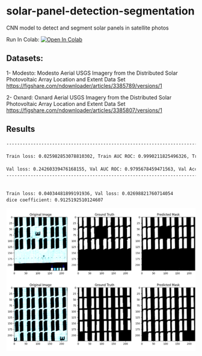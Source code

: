 # solar-panel-detection-segmentation
CNN model to detect and segment solar panels in satellite photos


Run In Colab:
[![Open In Colab](https://colab.research.google.com/assets/colab-badge.svg)](https://colab.research.google.com/github/i1idan/solar-panel-detection-segmentation/blob/main/Solar_Panel_Recog.ipynb)


## Datasets:
1- Modesto: Modesto Aerial USGS Imagery from the Distributed Solar Photovoltaic Array Location and Extent Data Set
https://figshare.com/ndownloader/articles/3385789/versions/1

2- Oxnard: Oxnard Aerial USGS Imagery from the Distributed Solar Photovoltaic Array Location and Extent Data Set
https://figshare.com/ndownloader/articles/3385807/versions/1


## Results

```bash
----------------------------------------------------------------------------------------------------

Train loss: 0.025982853078810302, Train AUC ROC: 0.9990211825496326, Train Accuracy: 0.9925819080980837

Val loss: 0.24260339476168155, Val AUC ROC: 0.9795678459471563, Val Accuracy: 0.93354943273906
----------------------------------------------------------------------------------------------------
```


```bash

Train loss: 0.04034481899191936, Val loss: 0.02698821760714054
dice coefficient: 0.9125192510124607
```

![alt text](static/seg.png)